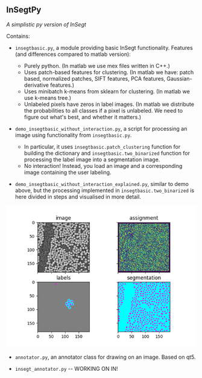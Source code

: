 ## InSegtPy

*A simplistic py version of InSegt*

Contains:

* `insegtbasic.py`, a module providing basic InSegt functionality. Features (and differences compared to matlab version):
   - Purely python. (In matlab we use mex files written in C++.)
   - Uses patch-based features for clustering. (In matlab we have: patch based, normalized patches, SIFT features, PCA features, Gaussian-derivative features.)
   - Uses minibatch k-means from sklearn for clustering. (In matlab we use k-means tree.)
   - Unlabeled pixels have zeros in label images. (In matlab we distribute the probabilities to all classes if a pixel is unlabeled. We need to figure out what's best, and whether it matters.)

* `demo_insegtbasic_without_interaction.py`, a script for processing an image using functionality from `insegtbasic.py`.
   - In particular, it uses `insegtbasic.patch_clustering` function for building the dictionary and `insegtbasic.two_binarized` function for processing the label image into a segmentation image.
   - No interaction! Instead, you load an image and a corresponding image containing the user labeling.

* `demo_insegtbasic_without_interaction_explained.py`, similar to demo above, but the processing implemented in `insegtbasic.two_binarized` is here divided in steps and visualised in more detail.

<img src="example_output.png" width = "650">


* `annotator.py`, an annotator class for drawing on an image. Based on qt5.




* `insegt_annotator.py` -- WORKING ON IN!
